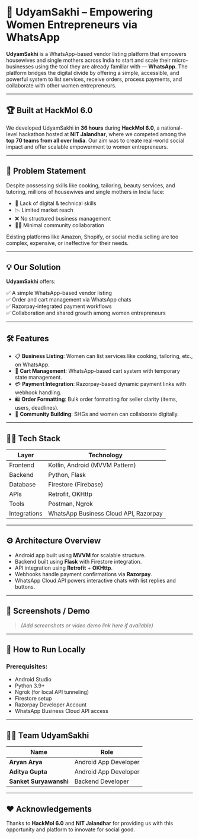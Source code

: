 # 🌟 UdyamSakhi – Empowering Women Entrepreneurs via WhatsApp

**UdyamSakhi** is a WhatsApp-based vendor listing platform that empowers housewives and single mothers across India to start and scale their micro-businesses using the tool they are already familiar with — **WhatsApp**. The platform bridges the digital divide by offering a simple, accessible, and powerful system to list services, receive orders, process payments, and collaborate with other women entrepreneurs.

---

## 🏆 Built at HackMol 6.0

We developed UdyamSakhi in **36 hours** during **HackMol 6.0**, a national-level hackathon hosted at **NIT Jalandhar**, where we competed among the **top 70 teams from all over India**. Our aim was to create real-world social impact and offer scalable empowerment to women entrepreneurs.

---

## 📌 Problem Statement

Despite possessing skills like cooking, tailoring, beauty services, and tutoring, millions of housewives and single mothers in India face:

- 🚫 Lack of digital & technical skills  
- 📉 Limited market reach  
- ❌ No structured business management  
- 🧍‍♀️ Minimal community collaboration  

Existing platforms like Amazon, Shopify, or social media selling are too complex, expensive, or ineffective for their needs.

---

## 💡 Our Solution

**UdyamSakhi** offers:

✅ A simple WhatsApp-based vendor listing  
✅ Order and cart management via WhatsApp chats  
✅ Razorpay-integrated payment workflows  
✅ Collaboration and shared growth among women entrepreneurs  

---

## 🛠️ Features

- 📋 **Business Listing**: Women can list services like cooking, tailoring, etc., on WhatsApp.  
- 🛒 **Cart Management**: WhatsApp-based cart system with temporary state management.  
- 💳 **Payment Integration**: Razorpay-based dynamic payment links with webhook handling.  
- 🛍️ **Order Formatting**: Bulk order formatting for seller clarity (items, users, deadlines).  
- 🤝 **Community Building**: SHGs and women can collaborate digitally.  

---

## 🧑‍💻 Tech Stack

| Layer         | Technology                     |
|--------------|--------------------------------|
| Frontend     | Kotlin, Android (MVVM Pattern) |
| Backend      | Python, Flask                  |
| Database     | Firestore (Firebase)           |
| APIs         | Retrofit, OKHttp               |
| Tools        | Postman, Ngrok                 |
| Integrations | WhatsApp Business Cloud API, Razorpay |

---

## ⚙️ Architecture Overview

- Android app built using **MVVM** for scalable structure.  
- Backend built using **Flask** with Firestore integration.  
- API integration using **Retrofit** + **OKHttp**.  
- Webhooks handle payment confirmations via **Razorpay**.  
- WhatsApp Cloud API powers interactive chats with list replies and buttons.

---

## 📸 Screenshots / Demo

> *(Add screenshots or video demo link here if available)*

---

## 🚀 How to Run Locally

### Prerequisites:

- Android Studio  
- Python 3.9+  
- Ngrok (for local API tunneling)  
- Firestore setup  
- Razorpay Developer Account  
- WhatsApp Business Cloud API access  

---

## 👨‍💻 Team UdyamSakhi

| Name                    | Role                   |
|-------------------------|------------------------|
| **Aryan Arya**          | Android App Developer  |
| **Aditya Gupta**        | Android App Developer  |
| **Sanket Suryawanshi**  | Backend Developer      |

---

## ❤️ Acknowledgements

Thanks to **HackMol 6.0** and **NIT Jalandhar** for providing us with this opportunity and platform to innovate for social good.
